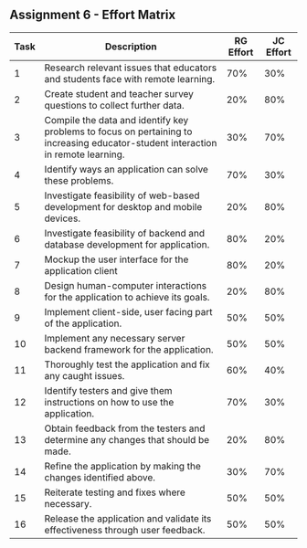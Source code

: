 ## Assignment 6 - Effort Matrix
| Task | Description | RG Effort | JC Effort |
| --- | --- | --- | --- |
| 1 | Research relevant issues that educators and students face with remote learning. | 70% | 30% |
| 2 | Create student and teacher survey questions to collect further data. | 20% | 80% |
| 3 | Compile the data and identify key problems to focus on pertaining to increasing educator-student interaction in remote learning. | 30% | 70% |
| 4 | Identify ways an application can solve these problems. | 70% | 30% |
| 5 | Investigate feasibility of web-based development for desktop and mobile devices. | 20% | 80% |
| 6 | Investigate feasibility of backend and database development for application. | 80% | 20% |
| 7 | Mockup the user interface for the application client | 80% | 20% |
| 8 | Design human-computer interactions for the application to achieve its goals. | 20% | 80% |
| 9 | Implement client-side, user facing part of the application. | 50% | 50% |
| 10 | Implement any necessary server backend framework for the application. | 50% | 50% |
| 11 | Thoroughly test the application and fix any caught issues. | 60% | 40% |
| 12 | Identify testers and give them instructions on how to use the application. | 70% | 30% |
| 13 | Obtain feedback from the testers and determine any changes that should be made. | 20% | 80% |
| 14 | Refine the application by making the changes identified above. | 30% | 70% |
| 15 | Reiterate testing and fixes where necessary. | 50% | 50% |
| 16 | Release the application and validate its effectiveness through user feedback. | 50% | 50% |